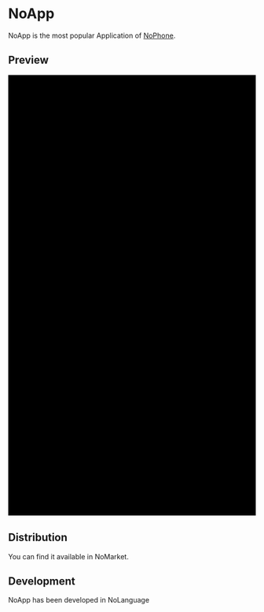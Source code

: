# NoApp


NoApp is the most popular Application of [NoPhone](http://www.thenophone.com).

## Preview
![](Screenshot.png)

## Distribution
You can find it available in NoMarket.

## Development
NoApp has been developed in NoLanguage
